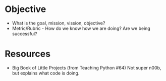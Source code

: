 
# Objective

 - What is the goal, mission, vission, objective?
 - Metric/Rubric - How do we know how we are doing? Are we being successful?

# Resources
 - Big Book of Little Projects (from Teaching Python #64)
    Not super n00b, but explains what code is doing.
<!--stackedit_data:
eyJoaXN0b3J5IjpbLTkwNzMyOTEwM119
-->